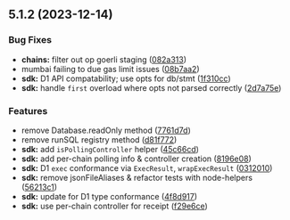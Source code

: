 ## 5.1.2 (2023-12-14)


### Bug Fixes

* **chains:** filter out op goerli staging ([082a313](https://github.com/tablelandnetwork/tableland-js/commit/082a31346b60c7cc67b24b21e0eb8c3a9c73213f))
* mumbai failing to due gas limit issues ([08b7aa2](https://github.com/tablelandnetwork/tableland-js/commit/08b7aa2f26102e71d598798884c92001d3af3268))
* **sdk:** D1 API compatability; use opts for db/stmt ([1f310cc](https://github.com/tablelandnetwork/tableland-js/commit/1f310cc1f2025d182a698382adfdae271508220e))
* **sdk:** handle `first` overload where opts not parsed correctly ([2d7a75e](https://github.com/tablelandnetwork/tableland-js/commit/2d7a75e984d1a102d8956fdb4d345efb94a299cd))


### Features

* remove Database.readOnly method ([7761d7d](https://github.com/tablelandnetwork/tableland-js/commit/7761d7de1b7ac8909a315713cc9d2997fb712e86))
* remove runSQL registry method ([d81f772](https://github.com/tablelandnetwork/tableland-js/commit/d81f772c5d1e3d55faa40c64f57de680dc6e00a6))
* **sdk:** add `isPollingController` helper ([45c66cd](https://github.com/tablelandnetwork/tableland-js/commit/45c66cd0f7a779dbb4515e01a118d6f152a05d67))
* **sdk:** add per-chain polling info & controller creation ([8196e08](https://github.com/tablelandnetwork/tableland-js/commit/8196e08edff5037fd372969ed0da204a127afa5c))
* **sdk:** D1 `exec` conformance via `ExecResult`, `wrapExecResult` ([0312010](https://github.com/tablelandnetwork/tableland-js/commit/0312010899de4b0bafa48140b1c9ca308df6d51c))
* **sdk:** remove jsonFileAliases & refactor tests with node-helpers ([56213c1](https://github.com/tablelandnetwork/tableland-js/commit/56213c1ecc8cdac5987c138e3244724be99e7085))
* **sdk:** update for D1 type conformance ([4f8d917](https://github.com/tablelandnetwork/tableland-js/commit/4f8d9174f9a6d00ab9d44bdb6d0b57ea46ee9a18))
* **sdk:** use per-chain controller for receipt ([f29e6ce](https://github.com/tablelandnetwork/tableland-js/commit/f29e6ce497933d980762ce852f89b93b75cf5afb))



